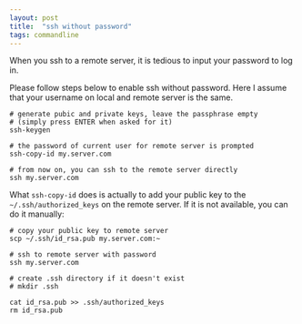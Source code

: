```yaml
---
layout: post
title:  "ssh without password"
tags: commandline
---
```


When you ssh to a remote server, it is tedious to input your password to log in.

Please follow steps below to enable ssh without password.
Here I assume that your username on local and remote server is the same.

```
# generate pubic and private keys, leave the passphrase empty
# (simply press ENTER when asked for it)
ssh-keygen

# the password of current user for remote server is prompted
ssh-copy-id my.server.com

# from now on, you can ssh to the remote server directly
ssh my.server.com
```

What ```ssh-copy-id``` does is actually to add your public key to the ```~/.ssh/authorized_keys``` on the remote server. If it is not available, you can do it manually:
```
# copy your public key to remote server
scp ~/.ssh/id_rsa.pub my.server.com:~

# ssh to remote server with password
ssh my.server.com

# create .ssh directory if it doesn't exist
# mkdir .ssh

cat id_rsa.pub >> .ssh/authorized_keys
rm id_rsa.pub
```
